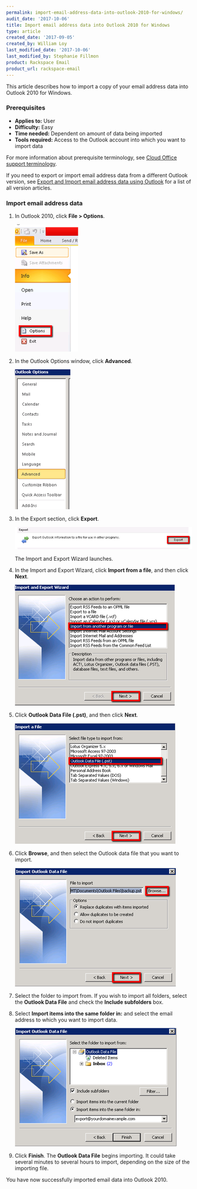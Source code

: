 ```yaml
---
permalink: import-email-address-data-into-outlook-2010-for-windows/
audit_date: '2017-10-06'
title: Import email address data into Outlook 2010 for Windows
type: article
created_date: '2017-09-05'
created_by: William Loy
last_modified_date: '2017-10-06'
last_modified_by: Stephanie Fillmon
product: Rackspace Email
product_url: rackspace-email
---
```


This article describes how to import a copy of your email address data into Outlook 2010 for Windows.

### Prerequisites

- **Applies to:** User
- **Difficulty:** Easy
- **Time needed:** Dependent on amount of data being imported
- **Tools required:**  Access to the Outlook account into which you want to import data

For more information about prerequisite terminology, see [Cloud Office support terminology](/how-to/cloud-office-support-terminology/).


If you need to export or import email address data from a different Outlook version, see [Export and Import email address data using Outlook](/how-to/export-and-import-email-address-data-using-outlook) for a list of all version articles.


### Import email address data

1. In Outlook 2010, click **File > Options**.

    <img src="file_options2010.png" />

2. In the Outlook Options window, click **Advanced**.

    <img src="advanced2010.png" />

3. In the Export section, click **Export**.

    <img src="export2010.png" />
    
    The Import and Export Wizard launches.

4. In the Import and Export Wizard, click **Import from a file**, and then click **Next**.

    <img src="import_from_a_file2010.png" />

5. Click **Outlook Data File (.pst)**, and then click **Next**.

    <img src="outlook_data_file2010.png" />

6. Click **Browse**, and then select the Outlook data file that you want to import.

    <img src="browse2010.png" />

7. Select the folder to import from. If you wish to import all folders, select the **Outlook Data File** and check the **Include subfolders** box. 

8. Select **Import items into the same folder in:** and select the email address to which you want to import data.

    <img src="folder_to_import_from2010.png" />

9. Click **Finish**. The **Outlook Data File** begins importing. It could take several minutes to several hours to import, depending on the size of the importing file.

You have now successfully imported email data into Outlook 2010.
